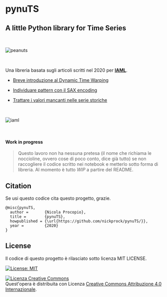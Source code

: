 # pynuTS

## A little Python library for Time Series

<br>

![peanuts](https://p7.hiclipart.com/preview/335/397/307/5bbd9bcb557e4.jpg)

<br>


Una libreria basata sugli articoli scritti nel 2020 per [**IAML**](https://iaml.it/).

* [Breve introduzione al Dynamic Time Warping](https://iaml.it/blog/serie-storiche-3-dynamic-time-warping)

* [Individuare pattern con il SAX encoding](https://iaml.it/blog/serie-storiche-2-sax-encoding)

* [Trattare i valori mancanti nelle serie storiche](https://iaml.it/blog/serie-storiche-1-dati-mancanti)

<br>

![iaml](https://iaml.it/user/pages/images/IAML_logo_viola.png)

<br>

#### Work in progress

> Questo lavoro non ha nessuna pretesa (il nome che richiama le noccioline, ovvero cose di poco conto, dice già tutto) se non raccogliere il codice scritto nei notebook e metterlo sotto forma di libreria. Al momento è tutto *WIP* a partire del README.


## Citation

Se usi questo codice cita questo progetto, grazie.

```
@misc{pynuTS,
  author =       {Nicola Procopio},
  title =        {pynuTS},
  howpublished = {\url{https://github.com/nickprock/pynuTS/}},
  year =         {2020}
}
```

License
---

Il codice di questo progetto è rilasciato sotto licenza MIT LICENSE.

[![License: MIT](https://img.shields.io/badge/License-MIT-yellow.svg)](https://opensource.org/licenses/MIT)

<a rel="license" href="http://creativecommons.org/licenses/by/4.0/"><img alt="Licenza Creative Commons" style="border-width:0" src="https://i.creativecommons.org/l/by/4.0/88x31.png" /></a><br />Quest'opera è distribuita con Licenza <a rel="license" href="http://creativecommons.org/licenses/by/4.0/">Creative Commons Attribuzione 4.0 Internazionale</a>.